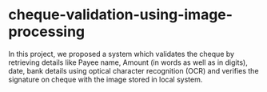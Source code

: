 # cheque-validation-using-image-processing

In this project, we proposed a system which validates the cheque by retrieving details like 
Payee name, Amount (in words as well as in digits), date, bank details using optical character recognition (OCR) 
and verifies the signature on cheque with the image stored in local system.

